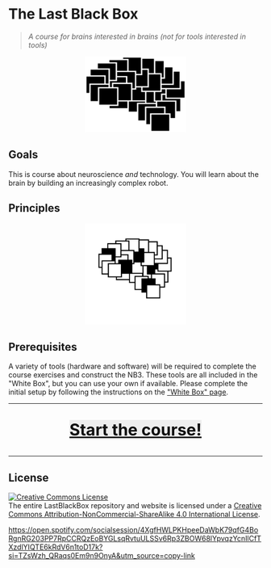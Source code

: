 # The Last Black Box

> *A course for brains interested in brains (not for tools interested in tools)*

<p align="center">
<img src="course/designs/logo/icon.png" alt="LBB" width="200" height="150">
</p>

## Goals

This is course about neuroscience *and* technology. You will learn about the brain by building an increasingly complex robot.

## Principles

<p align="center">
<img src="course/designs/logo/noblackboxes_logo_white_text.png" alt="NBB" width="200" height="200">
</p>


## Prerequisites

A variety of tools (hardware and software) will be required to complete the course exercises and construct the NB3. These tools are all included in the "White Box", but you can use your own if available. Please complete the initial setup by following the instructions on the ["White Box" page](/boxes/white/README.md).

----

<p align="center" style="font-size:32px">
<a href="course/README.md" style="color: #111111; background: #eeeeee"><b>Start the course!</b></a>
</p>

----

## License

<a rel="license" href="http://creativecommons.org/licenses/by-nc-sa/4.0/"><img alt="Creative Commons License" style="border-width:0" src="https://i.creativecommons.org/l/by-nc-sa/4.0/88x31.png" /></a><br />The entire LastBlackBox repository and website is licensed under a <a rel="license" href="http://creativecommons.org/licenses/by-nc-sa/4.0/">Creative Commons Attribution-NonCommercial-ShareAlike 4.0 International License</a>.

https://open.spotify.com/socialsession/4XgfHWLPKHpeeDaWbK79qfG4BoRgnRG203PP7RpCCRQzEoBYGLsqRvtuULSSv6Rp3ZBOW68lYpvqzYcnIlCfTXzdlYIQTE6kRdV6n1toD17k?si=TZsWzh_QRaqs0Em9n9OnyA&utm_source=copy-link
